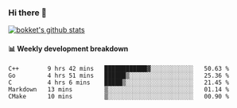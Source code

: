 ### Hi there 👋
[![bokket's github stats](https://github-readme-stats.vercel.app/api?username=bokket&show_icons=true&count_private=true)](https://github.com/anuraghazra/github-readme-stats)

#### :bar_chart: Weekly development breakdown
<!--START_SECTION:waka-->
```text
C++        9 hrs 42 mins   ████████████▓░░░░░░░░░░░░   50.63 % 
Go         4 hrs 51 mins   ██████▒░░░░░░░░░░░░░░░░░░   25.36 % 
C          4 hrs 6 mins    █████▒░░░░░░░░░░░░░░░░░░░   21.45 % 
Markdown   13 mins         ▒░░░░░░░░░░░░░░░░░░░░░░░░   01.14 % 
CMake      10 mins         ▒░░░░░░░░░░░░░░░░░░░░░░░░   00.90 % 
```
<!--END_SECTION:waka-->
